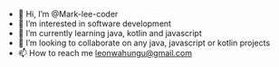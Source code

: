 - 👋 Hi, I’m @Mark-lee-coder
- 👀 I’m interested in software development
- 🌱 I’m currently learning java, kotlin and javascript
- 💞️ I’m looking to collaborate on any java, javascript or kotlin projects
- 📫 How to reach me leonwahungu@gmail.com

<!---
Mark-lee-coder/Mark-lee-coder is a ✨ special ✨ repository because its `README.md` (this file) appears on your GitHub profile.
You can click the Preview link to take a look at your changes.
--->
